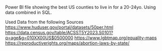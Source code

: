 Power BI file showing the best US counties to live in for a 20-24yo. Using data combined in SQL.

Used Data from the following Sources
https://www.huduser.gov/portal/datasets/50per.html
https://data.census.gov/table/ACSST5Y2023.S0101?q=age&g=010XX00US$0500000
https://www.lgbtmap.org/equality-maps
https://reproductiverights.org/maps/abortion-laws-by-state/
